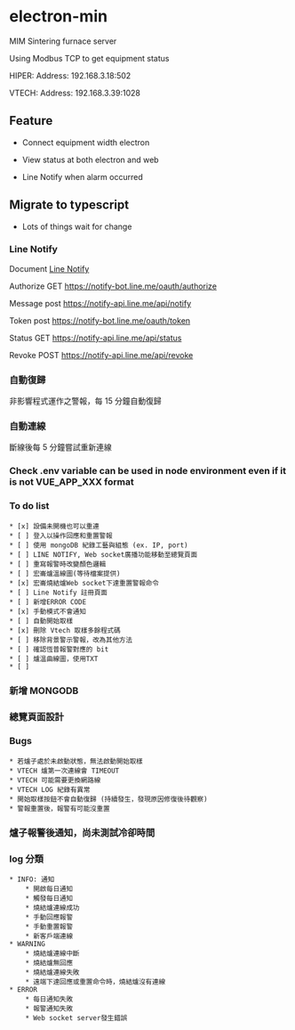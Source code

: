 # electron-min

MIM Sintering furnace server

Using Modbus TCP to get equipment status


HIPER:
    Address: 192.168.3.18:502

VTECH:
    Address: 192.168.3.39:1028


## Feature

* Connect equipment width electron

* View status at both electron and web

* Line Notify when alarm occurred

## Migrate to typescript

* Lots of things wait for change

### Line Notify

Document [Line Notify](https://notify-bot.line.me/doc/en/)

Authorize GET https://notify-bot.line.me/oauth/authorize

Message post https://notify-api.line.me/api/notify

Token post https://notify-bot.line.me/oauth/token

Status GET https://notify-api.line.me/api/status
 
Revoke POST https://notify-api.line.me/api/revoke


### 自動復歸

非影響程式運作之警報，每 15 分鐘自動復歸

### 自動連線

斷線後每 5 分鐘嘗試重新連線

### Check .env variable can be used in node environment even if it is not VUE_APP_XXX format

<!-- ### Update to electron-11 -->

<!-- ### Use mongodb to save steps -->

### To do list 
    * [x] 設備未開機也可以重連 
    * [ ] 登入以操作回應和重置警報
    * [ ] 使用 mongoDB 紀錄工藝與組態 (ex. IP, port)
    * [ ] LINE NOTIFY, Web socket廣播功能移動至總覽頁面
    * [ ] 重寫報警時改變顏色邏輯
    * [ ] 宏崙爐溫線圖(等待檔案提供)
    * [x] 宏崙燒結爐Web socket下達重置警報命令
    * [ ] Line Notify 註冊頁面
    * [ ] 新增ERROR CODE
    * [x] 手動模式不會通知
    * [ ] 自動開始取樣
    * [x] 刪除 Vtech 取樣多餘程式碼
    * [ ] 移除背景警示警報，改為其他方法
    * [ ] 確認恆普報警對應的 bit
    * [ ] 爐溫曲線圖，使用TXT
    * [ ] 
 

### 新增 MONGODB



### 總覽頁面設計




### Bugs
    * 若爐子處於未啟動狀態，無法啟動開始取樣
    * VTECH 爐第一次連線會 TIMEOUT
    * VTECH 可能需要更換網路線
    * VTECH LOG 紀錄有異常
    * 開始取樣按鈕不會自動復歸 (持續發生，發現原因修復後待觀察)
    * 警報重置後，報警有可能沒重置

### 爐子報警後通知，尚未測試冷卻時間

### log 分類
    * INFO: 通知
        * 開啟每日通知
        * 觸發每日通知
        * 燒結爐連線成功
        * 手動回應報警
        * 手動重置報警
        * 新客戶端連線
    * WARNING
        * 燒結爐連線中斷
        * 燒結爐無回應
        * 燒結爐連線失敗
        * 遠端下達回應或重置命令時，燒結爐沒有連線
    * ERROR
        * 每日通知失敗
        * 報警通知失敗
        * Web socket server發生錯誤



### 

